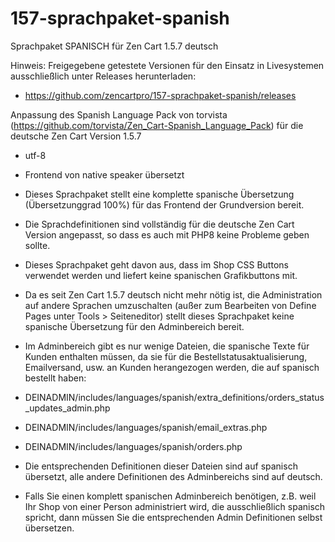 # 157-sprachpaket-spanish
Sprachpaket SPANISCH für Zen Cart 1.5.7 deutsch 

Hinweis: 
Freigegebene getestete Versionen für den Einsatz in Livesystemen ausschließlich unter Releases herunterladen:
* https://github.com/zencartpro/157-sprachpaket-spanish/releases

Anpassung des Spanish Language Pack von torvista (https://github.com/torvista/Zen_Cart-Spanish_Language_Pack) für die deutsche Zen Cart Version 1.5.7

* utf-8
* Frontend von native speaker übersetzt 

* Dieses Sprachpaket stellt eine komplette spanische Übersetzung (Übersetzunggrad 100%) für das Frontend der Grundversion bereit. 
* Die Sprachdefinitionen sind vollständig für die deutsche Zen Cart Version angepasst, so dass es auch mit PHP8 keine Probleme geben sollte. 
* Dieses Sprachpaket geht davon aus, dass im Shop CSS Buttons verwendet werden und liefert keine spanischen Grafikbuttons mit. 

* Da es seit Zen Cart 1.5.7 deutsch nicht mehr nötig ist, die Administration auf andere Sprachen umzuschalten (außer zum Bearbeiten von Define Pages unter Tools > Seiteneditor) stellt dieses Sprachpaket keine spanische Übersetzung für den Adminbereich bereit.
* Im Adminbereich gibt es nur wenige Dateien, die spanische Texte für Kunden enthalten müssen, da sie für die Bestellstatusaktualisierung, Emailversand, usw. an Kunden herangezogen werden, die auf spanisch bestellt haben:

* DEINADMIN/includes/languages/spanish/extra_definitions/orders_status_updates_admin.php
* DEINADMIN/includes/languages/spanish/email_extras.php
* DEINADMIN/includes/languages/spanish/orders.php 

* Die entsprechenden Definitionen dieser Dateien sind auf spanisch übersetzt, alle andere Definitionen des Adminbereichs sind auf deutsch.

* Falls Sie einen komplett spanischen Adminbereich benötigen, z.B. weil Ihr Shop von einer Person administriert wird, die ausschließlich spanisch spricht, dann müssen Sie die entsprechenden Admin Definitionen selbst übersetzen.
